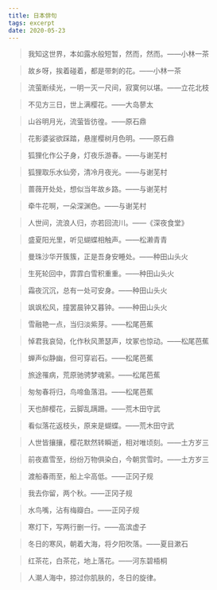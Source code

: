 ```yaml
---
title: 日本俳句
tags: excerpt
date: 2020-05-23
---
```


> 我知这世界，本如露水般短暂，然而，然而。——小林一茶

> 故乡呀，挨着碰着，都是带刺的花。——小林一茶

> 流萤断续光，一明一灭一尺间，寂寞何以堪。——立花北枝

> 不见方三日，世上满樱花。——大岛蓼太

> 山谷明月光，流萤皆彷徨。——原石鼎

> 花影婆娑欲踩踏，悬崖樱树月色明。——原石鼎

> 狐狸化作公子身，灯夜乐游春。——与谢芜村

> 狐狸取乐水仙旁，清冷月夜光。——与谢芜村

> 蔷薇开处处，想似当年故乡路。——与谢芜村

> 牵牛花啊，一朵深渊色。——与谢芜村

> 人世间，流浪人归，亦若回流川。——《深夜食堂》

> 盛夏阳光里，听见蝴蝶相触声。——松濑青青

> 曼珠沙华开簇簇，正是吾身安睡处。——种田山头火

> 生死轮回中，霏霏白雪积重重。——种田山头火

> 霜夜沉沉，总有一处可安身。——种田山头火

> 飒飒松风，撞罢晨钟又暮钟。——种田山头火

> 雪融艳一点，当归淡紫芽。——松尾芭蕉

> 悼君我哀恸，化作秋风萧瑟声，坟冢也惊动。——松尾芭蕉

> 蝉声似静幽，但可穿岩石。——松尾芭蕉

> 旅途罹病，荒原驰骋梦魂萦。——松尾芭蕉

> 匆匆春将归，鸟啼鱼落泪。——松尾芭蕉

> 天也醉樱花，云脚乱蹒跚。——荒木田守武

> 看似落花返枝头，原来是蝴蝶。——荒木田守武

> 人世皆攘攘，樱花默然转瞬逝，相对唯顷刻。——土方岁三

> 前夜嘉雪至，纷纷万物俱染白，今朝赏雪时。——土方岁三

> 渡船春雨至，船上伞高低。——正冈子规

> 我去你留，两个秋。——正冈子规

> 水鸟嘴，沾有梅瓣白。——正冈子规

> 寒灯下，写两行删一行。——高滨虚子

> 冬日的寒风，朝着大海，将夕阳吹落。——夏目漱石

> 红茶花，白茶花，地上落花。——河东碧梧桐

> 人潮人海中，掠过你肌肤的，冬日的旋律。
